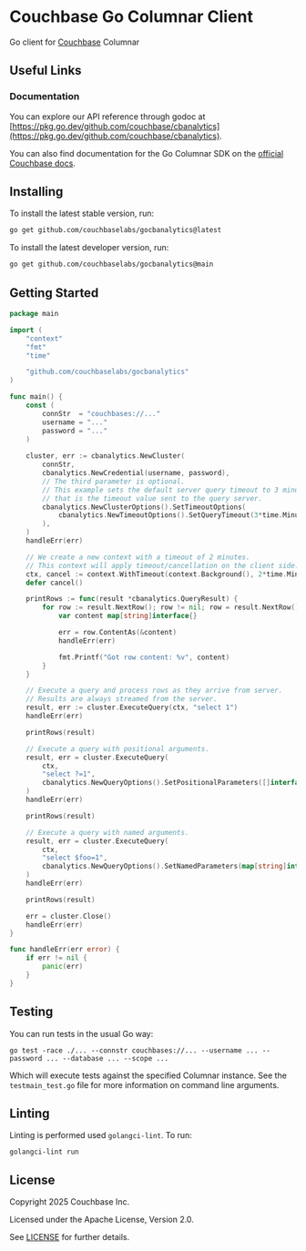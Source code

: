 # Couchbase Go Columnar Client

Go client for [Couchbase](https://couchbase.com) Columnar

## Useful Links
### Documentation
You can explore our API reference through godoc at [https://pkg.go.dev/github.com/couchbase/cbanalytics](https://pkg.go.dev/github.com/couchbase/cbanalytics).

You can also find documentation for the Go Columnar SDK on the [official Couchbase docs](https://docs.couchbase.com/go-columnar-sdk/current/hello-world/overview.html).

## Installing

To install the latest stable version, run:
```bash
go get github.com/couchbaselabs/gocbanalytics@latest
```

To install the latest developer version, run:
```bash
go get github.com/couchbaselabs/gocbanalytics@main
```

## Getting Started

```go
package main

import (
	"context"
	"fmt"
	"time"

	"github.com/couchbaselabs/gocbanalytics"
)

func main() {
	const (
		connStr  = "couchbases://..."
		username = "..."
		password = "..."
	)
	
	cluster, err := cbanalytics.NewCluster(
		connStr,
		cbanalytics.NewCredential(username, password),
		// The third parameter is optional.
		// This example sets the default server query timeout to 3 minutes,
		// that is the timeout value sent to the query server.
		cbanalytics.NewClusterOptions().SetTimeoutOptions(
			cbanalytics.NewTimeoutOptions().SetQueryTimeout(3*time.Minute),
		),
	)
	handleErr(err)

	// We create a new context with a timeout of 2 minutes.
	// This context will apply timeout/cancellation on the client side.
	ctx, cancel := context.WithTimeout(context.Background(), 2*time.Minute)
	defer cancel()

	printRows := func(result *cbanalytics.QueryResult) {
		for row := result.NextRow(); row != nil; row = result.NextRow() {
			var content map[string]interface{}

			err = row.ContentAs(&content)
			handleErr(err)

			fmt.Printf("Got row content: %v", content)
		}
	}

	// Execute a query and process rows as they arrive from server.
	// Results are always streamed from the server.
	result, err := cluster.ExecuteQuery(ctx, "select 1")
	handleErr(err)

	printRows(result)

	// Execute a query with positional arguments.
	result, err = cluster.ExecuteQuery(
		ctx,
		"select ?=1",
		cbanalytics.NewQueryOptions().SetPositionalParameters([]interface{}{1}),
	)
	handleErr(err)

	printRows(result)

	// Execute a query with named arguments.
	result, err = cluster.ExecuteQuery(
		ctx,
		"select $foo=1",
		cbanalytics.NewQueryOptions().SetNamedParameters(map[string]interface{}{"foo": 1}),
	)
	handleErr(err)

	printRows(result)

	err = cluster.Close()
	handleErr(err)
}

func handleErr(err error) {
	if err != nil {
		panic(err)
	}
}

```

## Testing

You can run tests in the usual Go way:

`go test -race ./... --connstr couchbases://... --username ... --password ... --database ... --scope ...`

Which will execute tests against the specified Columnar instance.
See the `testmain_test.go` file for more information on command line arguments.

## Linting

Linting is performed used `golangci-lint`.
To run:

`golangci-lint run`

## License
Copyright 2025 Couchbase Inc.

Licensed under the Apache License, Version 2.0.

See
[LICENSE](https://github.com/couchbase/cbanalytics/blob/main/LICENSE)
for further details.
